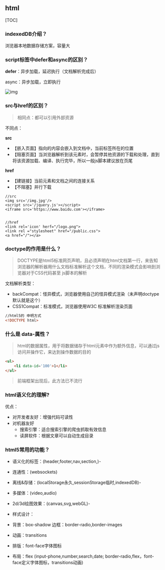 ## html



[TOC]



### indexedDB介绍？

浏览器本地数据存储方案，容量大





### script标签中defer和async的区别？

**defer**：异步加载，延迟执行（文档解析完成后）

async：异步加载，立即执行



![img](https://xiaomuzhu-image.oss-cn-beijing.aliyuncs.com/c84fdc0e47268832fa8914ab4d125002.png)





### src与href的区别？

> 相同点：都可以引用外部资源

不同点：

**src**

- 【嵌入页面】指向的内容会嵌入到文档中，当前标签所在的位置
- 【阻塞页面】当浏览器解析到该元素时，会暂停其他资源的下载和处理，直到将该资源加载、编译、执行完毕，所以一般js脚本建议放在页尾

**href**

- 【建链接】当前元素和文档之间的连接关系
- 【不阻塞】并行下载



```
//src
<img src='/img.jpg'/>
<script src='/jquery.js'></script>
<iframe src='https://www.baidu.com'></iframe>


//href
<link rel='icon' herf="/logo.png">
<link rel ="stylesheet" href="/public.css">
<a href="/"></a>

```





### doctype的作用是什么？

> DOCTYPE是html5标准网页声明，且必须声明在html文档第一行，来告知浏览器的解析器用什么文档标准解析这个文档，不同的渲染模式会影响到浏览器对于CSS代码甚至 js脚本的解析



文档解析类型：

- backCompat：怪异模式，浏览器使用自己的怪异模式渲染（未声明doctype默认就是这个）
- CSS1Compat：标准模式，浏览器使用W3C 标准解析渲染页面

```html
//html5的 申明方式
<!DOCTYPE html>   
```





### 什么是 data-属性？

> html的数据属性，用于将数据储存于html元素中作为额外信息，可以通过js访问并操作它，来达到操作数据的目的

```html
<ul>
	<li data-id='100'>1</li>
</ul>
```

> 前端框架出现后，此方法已不流行



### html语义化的理解?

优点：

- 对开发者友好：增强代码可读性
- 对机器友好
  - 搜索引擎：适合搜索引擎的爬虫抓取有效信息
  - 读屏软件：根据文章可以自动生成目录 









### html5常用的功能？

- 语义化的标签：(header,footer,nav,section,)- 

- 连通性：(websockets)

- 离线&存储：(localStorage永久,sessionStorage临时,indexedDB)- 

- 多媒体：(video,audio)

- 2d/3d绘图效果：(canvas,svg,webGL)-
-  样式设计：  
- 背景：box-shadow  边框：border-radio,border-images  
- 动画：transitions  
- 排版：font-face字体图标  
- 布局：flex
  (input-phone,number,search,date; border-radio,flex，font-face定义字体图标，transitions动画)
